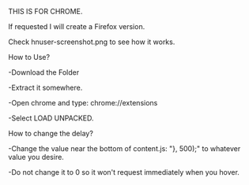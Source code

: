 THIS IS FOR CHROME. 

If requested I will create a Firefox version.

Check hnuser-screenshot.png to see how it works.


How to Use?

-Download the Folder

-Extract it somewhere.

-Open chrome and type: chrome://extensions

-Select LOAD UNPACKED.


How to change the delay?

-Change the value near the bottom of content.js: "}, 500);"  to whatever value you desire.

-Do not change it to 0 so it won't request immediately when you hover.

